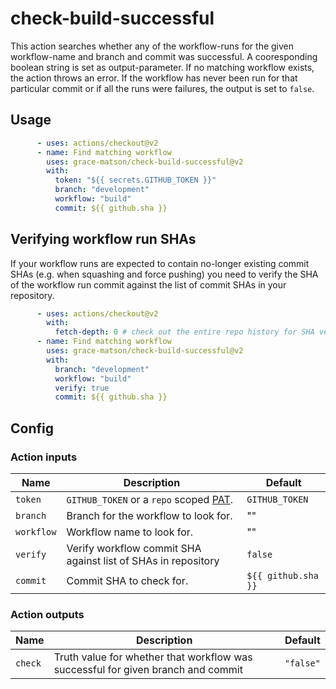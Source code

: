 # check-build-successful

This action searches whether any of the workflow-runs for the given workflow-name and branch and commit was successful.
A cooresponding boolean string is set as output-parameter. If no matching workflow exists, the action throws an error. If the workflow has never been run for that particular commit or if all the runs were failures, the output is set to `false`.

## Usage

```yml
      - uses: actions/checkout@v2
      - name: Find matching workflow
        uses: grace-matson/check-build-successful@v2
        with:
          token: "${{ secrets.GITHUB_TOKEN }}"
          branch: "development"
          workflow: "build"
          commit: ${{ github.sha }}
```

## Verifying workflow run SHAs
If your workflow runs are expected to contain no-longer existing commit SHAs (e.g. when squashing and force pushing) you need to verify the SHA of the workflow run commit against the list of commit SHAs in your repository.

```yml
      - uses: actions/checkout@v2
        with:
          fetch-depth: 0 # check out the entire repo history for SHA verification
      - name: Find matching workflow
        uses: grace-matson/check-build-successful@v2
        with:
          branch: "development"
          workflow: "build"
          verify: true
          commit: ${{ github.sha }}
```

## Config
### Action inputs

| Name | Description | Default |
| --- | --- | --- |
| `token` | `GITHUB_TOKEN` or a `repo` scoped [PAT](https://docs.github.com/en/github/authenticating-to-github/creating-a-personal-access-token). | `GITHUB_TOKEN` |
| `branch` | Branch for the workflow to look for. | "" |
| `workflow` | Workflow name to look for. | "" |
| `verify` | Verify workflow commit SHA against list of SHAs in repository | `false` |
| `commit` | Commit SHA to check for. | `${{ github.sha }}` |


### Action outputs

| Name | Description | Default |
| --- | --- | --- |
| `check` | Truth value for whether that workflow was successful for given branch and commit | `"false"` |
